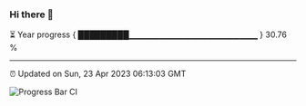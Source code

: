 ### Hi there 👋

⏳ Year progress { █████████▁▁▁▁▁▁▁▁▁▁▁▁▁▁▁▁▁▁▁▁▁ } 30.76 %

---

⏰ Updated on Sun, 23 Apr 2023 06:13:03 GMT

![Progress Bar CI](https://github.com/liununu/liununu/workflows/Progress%20Bar%20CI/badge.svg)

